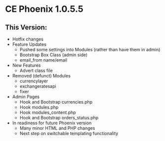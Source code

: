 # CE Phoenix 1.0.5.5
## This Version:
* Hotfix changes
* Feature Updates
    * Pushed some settings into Modules (rather than have them in admin)
    * Bootstrap Box Class (admin side)
    * email_from name/email
* New Features
    * Advert class file
* Removed (defunct) Modules
    * currencylayer
    * exchangeratesapi
    * fixer
* Admin Pages
    * Hook and Bootstrap currencies.php
    * Hook modules.php
    * Hook modules_content.php
    * Hook and Bootstrap orders_status.php
* In readiness for future Phoenix version
    * Many minor HTML and PHP changes
    * Next step on switchable templating functionality